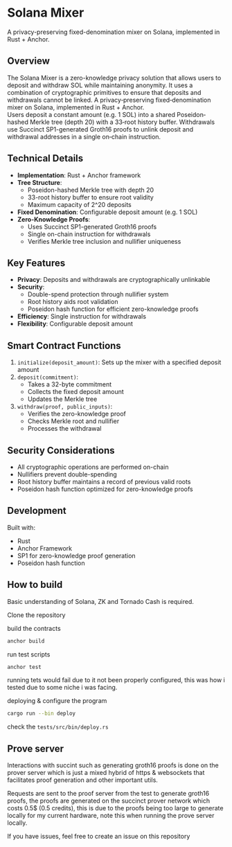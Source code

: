 # Solana Mixer

A privacy-preserving fixed-denomination mixer on Solana, implemented in Rust + Anchor.

## Overview

The Solana Mixer is a zero-knowledge privacy solution that allows users to deposit and withdraw SOL while maintaining anonymity. It uses a combination of cryptographic primitives to ensure that deposits and withdrawals cannot be linked.
A privacy‐preserving fixed‐denomination mixer on Solana, implemented in Rust + Anchor.  
Users deposit a constant amount (e.g. 1 SOL) into a shared Poseidon‐hashed Merkle tree (depth 20) with a 33‐root history buffer. Withdrawals use Succinct SP1-generated Groth16 proofs to unlink deposit and withdrawal addresses in a single on‐chain instruction.

## Technical Details

- **Implementation**: Rust + Anchor framework
- **Tree Structure**: 
  - Poseidon-hashed Merkle tree with depth 20
  - 33-root history buffer to ensure root validity
  - Maximum capacity of 2^20 deposits
- **Fixed Denomination**: Configurable deposit amount (e.g. 1 SOL)
- **Zero-Knowledge Proofs**: 
  - Uses Succinct SP1-generated Groth16 proofs
  - Single on-chain instruction for withdrawals
  - Verifies Merkle tree inclusion and nullifier uniqueness

## Key Features

- **Privacy**: Deposits and withdrawals are cryptographically unlinkable
- **Security**: 
  - Double-spend protection through nullifier system
  - Root history aids root validation
  - Poseidon hash function for efficient zero-knowledge proofs
- **Efficiency**: Single instruction for withdrawals
- **Flexibility**: Configurable deposit amount

## Smart Contract Functions

1. `initialize(deposit_amount)`: Sets up the mixer with a specified deposit amount
2. `deposit(commitment)`: 
   - Takes a 32-byte commitment
   - Collects the fixed deposit amount
   - Updates the Merkle tree
3. `withdraw(proof, public_inputs)`:
   - Verifies the zero-knowledge proof
   - Checks Merkle root and nullifier
   - Processes the withdrawal

## Security Considerations

- All cryptographic operations are performed on-chain
- Nullifiers prevent double-spending
- Root history buffer maintains a record of previous valid roots
- Poseidon hash function optimized for zero-knowledge proofs

## Development

Built with:
- Rust
- Anchor Framework
- SP1 for zero-knowledge proof generation
- Poseidon hash function

## How to build
Basic understanding of Solana, ZK and Tornado Cash is required.

Clone the repository

build the contracts
```sh
anchor build
```

run test scripts
```sh
anchor test
```
running tets would fail due to it not been properly configured, this was how i tested due to some niche i was facing.

deploying & configure the program
```sh
cargo run --bin deploy
```
check the `tests/src/bin/deploy.rs` 


## Prove server
Interactions with succint such as generating groth16 proofs is done on the prover server which is just a mixed hybrid of https & websockets that facilitates proof generation and other important utils.


Requests are sent to the proof server from the test to generate groth16 proofs, the proofs are generated on the succinct prover network which costs 0.5$ (0.5 credits), this is due to the proofs being too large to generate locally for my current hardware, note this when running the prove server locally.


If you have issues, feel free to create an issue on this repository